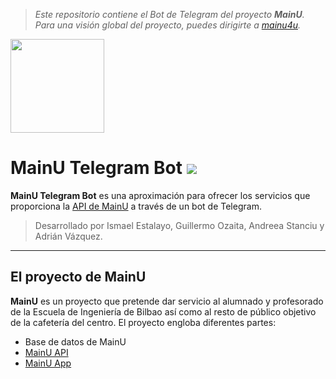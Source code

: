 >*Este repositorio contiene el Bot de Telegram del proyecto **MainU**. Para una visión global del proyecto, puedes dirigirte a [mainu4u](https://github.com/mainu4u).*

<img src=https://i.imgur.com/Wc9VOaZ.png?1 width=150px/>

MainU Telegram Bot ![](https://img.shields.io/badge/maintenance-inactive-inactive)
===================

**MainU Telegram Bot** es una aproximación para ofrecer los servicios que proporciona la [API de MainU](https://github.com/mainu4u/MainuAPI) a través de un bot de Telegram.

> Desarrollado por Ismael Estalayo, Guillermo Ozaita, Andreea Stanciu y Adrián Vázquez.

----------

El proyecto de MainU
-------------

**MainU** es un proyecto que pretende dar servicio al alumnado y profesorado de la Escuela de Ingeniería de Bilbao así como al resto de público objetivo de la cafetería del centro. El proyecto engloba diferentes partes:
- Base de datos de MainU
- [MainU API](https://github.com/mainu4u/MainuAPI)
- [MainU App](https://github.com/mainu4u/MainuApp)
